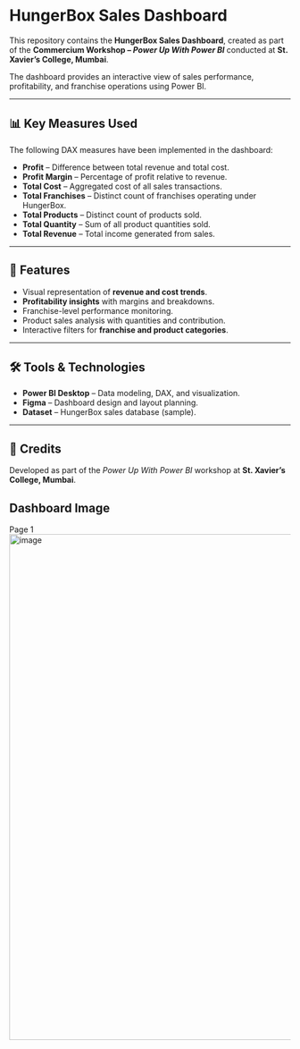 # HungerBox Sales Dashboard

This repository contains the **HungerBox Sales Dashboard**, created as part of the **Commercium Workshop – *Power Up With Power BI*** conducted at **St. Xavier’s College, Mumbai**.  

The dashboard provides an interactive view of sales performance, profitability, and franchise operations using Power BI.  

---

## 📊 Key Measures Used  
The following DAX measures have been implemented in the dashboard:  
- **Profit** – Difference between total revenue and total cost.  
- **Profit Margin** – Percentage of profit relative to revenue.  
- **Total Cost** – Aggregated cost of all sales transactions.  
- **Total Franchises** – Distinct count of franchises operating under HungerBox.  
- **Total Products** – Distinct count of products sold.  
- **Total Quantity** – Sum of all product quantities sold.  
- **Total Revenue** – Total income generated from sales.  

---

## 🎯 Features  
- Visual representation of **revenue and cost trends**.  
- **Profitability insights** with margins and breakdowns.  
- Franchise-level performance monitoring.  
- Product sales analysis with quantities and contribution.  
- Interactive filters for **franchise and product categories**.  

---

## 🛠️ Tools & Technologies  
- **Power BI Desktop** – Data modeling, DAX, and visualization.  
- **Figma** – Dashboard design and layout planning.  
- **Dataset** – HungerBox sales database (sample).  

---

## 📌 Credits  
Developed as part of the *Power Up With Power BI* workshop at **St. Xavier’s College, Mumbai**.  

## Dashboard Image
Page 1
<img width="1610" height="905" alt="image" src="https://github.com/user-attachments/assets/cecbd85d-d58f-42ad-a8b8-5717f262c432" />

